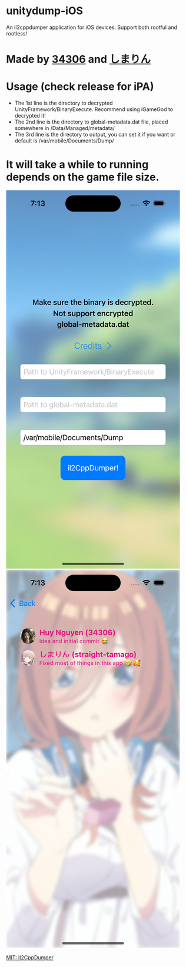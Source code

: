 # unitydump-iOS
An il2cppdumper application for iOS devices. Support both rootful and rootless!

# Made by [34306](https://github.com/34306) and [しまりん](https://github.com/straight-tamago)

# Usage (check release for iPA)
* The 1st line is the directory to decrypted UnityFramework/BinaryExecute. Recommend using iGameGod to decrypted it!
* The 2nd line is the directory to global-metadata.dat file, placed somewhere in /Data/Managed/metadata/
* The 3rd line is the directory to output, you can set it if you want or default is /var/mobile/Documents/Dump/
# It will take a while to running depends on the game file size.

<img src="https://raw.githubusercontent.com/34306/unitydump-iOS/main/preview2.PNG"> <img src="https://raw.githubusercontent.com/34306/unitydump-iOS/main/preview1.PNG">

[MIT: Il2CppDumper](https://github.com/Perfare/Il2CppDumper)
